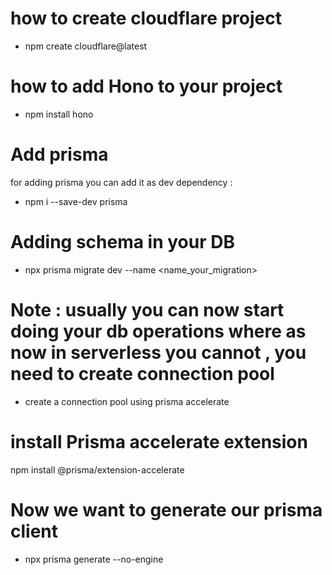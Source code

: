# how to create cloudflare project 
- npm create cloudflare@latest


# how to add Hono to your project 
- npm install hono

# Add prisma 
for adding prisma you can add it as dev dependency : 
- npm i --save-dev prisma

# Adding schema in your DB 
- npx prisma migrate dev --name <name_your_migration>

# Note : usually you can now start doing your db operations where as now in serverless you cannot , you need to create connection pool

- create a connection pool using prisma accelerate

# install Prisma accelerate extension 
npm install @prisma/extension-accelerate 

# Now we want to generate our prisma client 
- npx prisma generate --no-engine